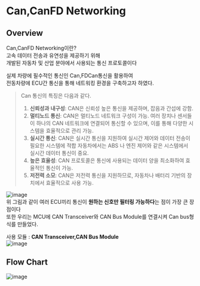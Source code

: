 # Can,CanFD Networking

## Overview

Can,CanFD Networking이란? <br>고속 데이터 전송과 유연성을 제공하기 위해 <br>개발된 자동차 및 산업 분야에서 사용되는 통신 프로토콜이다

실제 차량에 필수적인 통신인 Can,FDCan통신을 활용하여 <br>전동차량에 ECU간 통신을 통해 네트워킹 환경을 구축하고자 하였다.<br>

> Can 통신의 특징은 다음과 같다.
> 1. **신뢰성과 내구성**: CAN은 신뢰성 높은 통신을 제공하며, 잡음과 간섭에 강함.
> 2. **멀티노드 통신**: CAN은 멀티노드 네트워크 구성이 가능. 여러 장치나 센서들이 하나의 CAN 네트워크에 연결되어 통신할 수 있으며, 이를 통해 다양한 시스템을 효율적으로 관리 가능.
> 3. **실시간 통신**: CAN은 실시간 통신을 지원하여 실시간 제어와 데이터 전송이 필요한 시스템에 적합 자동차에서는 ABS 나 엔진 제어와 같은 시스템에서 실시간 데이터 통신이 중요.
> 4. **높은 효율성**: CAN 프로토콜은 통신에 사용되는 데이터 양을 최소화하여 효율적인 통신이 가능.
> 5. **저전력 소모**: CAN은 저전력 통신을 지원하므로, 자동차나 배터리 기반의 장치에서 효율적으로 사용 가능.

![image](https://github.com/sc11046/adas_with_can_nrf/assets/121782720/ad48d701-9126-4824-8d04-85c47254781d)<br>
위 그림과 같이 여러 ECU끼리 통신이 **원하는 신호만 필터링 가능하다**는 점이 가장 큰 장점이다<br>
또한 우리는 MCU에 CAN Transceiver와 CAN Bus Module를 연결시켜 Can bus형식를 만들었다.<br>

사용 모듈 : **CAN Transceiver,CAN Bus Module**<br>
![image](https://github.com/sc11046/adas_with_can_nrf/assets/121782720/e207109e-1e66-4549-8c14-1447e6517dea)

## Flow Chart
![image](https://github.com/sc11046/adas_with_can_nrf/assets/121782720/0af19bfe-00f9-433a-9432-c4b7cbd12481)

